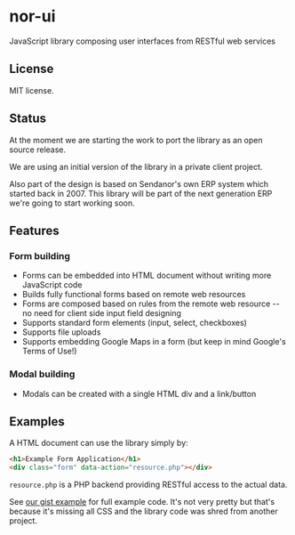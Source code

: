 nor-ui
======

JavaScript library composing user interfaces from RESTful web services

License
-------

MIT license.

Status
------

At the moment we are starting the work to port the library as an open source 
release.

We are using an initial version of the library in a private client project. 

Also part of the design is based on Sendanor's own ERP system which started 
back in 2007. This library will be part of the next generation ERP we're going 
to start working soon.

Features
--------

### Form building

* Forms can be embedded into HTML document without writing more JavaScript code
* Builds fully functional forms based on remote web resources
* Forms are composed based on rules from the remote web resource -- no need for client side input field designing
* Supports standard form elements (input, select, checkboxes)
* Supports file uploads
* Supports embedding Google Maps in a form (but keep in mind Google's Terms of Use!)

### Modal building

* Modals can be created with a single HTML div and a link/button

Examples
--------

A HTML document can use the library simply by:

```html
<h1>Example Form Application</h1>
<div class="form" data-action="resource.php"></div>
```

`resource.php` is a PHP backend providing RESTful access to the actual data. 

See [our gist example](https://gist.github.com/jheusala/5875888) for full 
example code. It's not very pretty but that's because it's missing all CSS and 
the library code was shred from another project.

